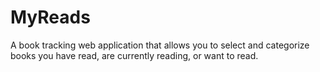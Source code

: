 # MyReads
A book tracking web application that allows you to select and categorize books you have read, are currently reading, or want to read.
